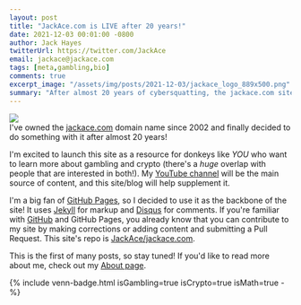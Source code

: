 ```yaml
---
layout: post
title: "JackAce.com is LIVE after 20 years!"
date: 2021-12-03 00:01:00 -0800
author: Jack Hayes
twitterUrl: https://twitter.com/JackAce
email: jackace@jackace.com
tags: [meta,gambling,bio]
comments: true
excerpt_image: "/assets/img/posts/2021-12-03/jackace_logo_889x500.png"
summary: "After almost 20 years of cybersquatting, the jackace.com site is LIVE! I'm proud to provide the interweb a destination for honest analysis on gambling and crypto."
---
```


<img src="{{site.baseurl}}{{ page.excerpt_image }}" class="excerpt-image" /> <br/>
I've owned the [jackace.com](https://jackace.com) domain name since 2002 and finally decided to do something with it after almost 20 years!

I'm excited to launch this site as a resource for donkeys like *YOU* who want to learn more about gambling and crypto (there's a *huge* overlap
with people that are interested in both!). My [YouTube channel](https://www.youtube.com/channel/UCINg22R9y7_qrYXH1zWwIVQ) will be the main
source of content, and this site/blog will help supplement it.

I'm a big fan of [GitHub Pages](https://pages.github.com/), so I decided to use it as the backbone of the site! It uses
[Jekyll](https://jekyllrb.com/) for markup and [Disqus](https://disqus.com/) for comments. If you're familiar with [GitHub](https://github.com)
and GitHub Pages, you already know that you can contribute to my site by making corrections or adding content and submitting a Pull Request.
This site's repo is [JackAce/jackace.com](https://github.com/JackAce/jackace.com).

This is the first of many posts, so stay tuned! If you'd like to read more about me, check out my [About page]({{site.baseurl}}/about).

{% include venn-badge.html isGambling=true isCrypto=true isMath=true -%}
